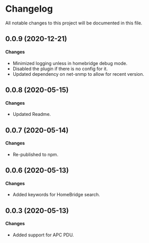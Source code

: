 # Changelog

All notable changes to this project will be documented in this file.

## 0.0.9 (2020-12-21)

#### Changes

- Minimized logging unless in homebridge debug mode.
- Disabled the plugin if there is no config for it.
- Updated dependency on net-snmp to allow for recent version.


## 0.0.8 (2020-05-15)

#### Changes

- Updated Readme.

## 0.0.7 (2020-05-14)

#### Changes

- Re-published to npm.

## 0.0.6 (2020-05-13)

#### Changes

- Added keywords for HomeBridge search.

## 0.0.3 (2020-05-13)

#### Changes

- Added support for APC PDU.

